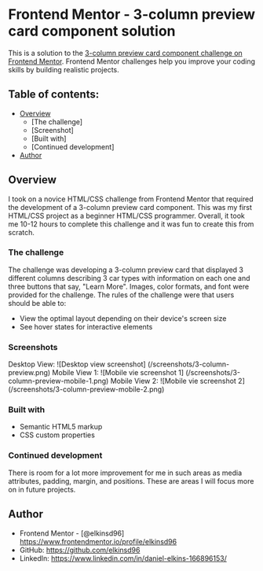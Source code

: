 # Frontend Mentor - 3-column preview card component solution
This is a solution to the [3-column preview card component challenge on Frontend Mentor](https://www.frontendmentor.io/challenges/3column-preview-card-component-pH92eAR2-). Frontend Mentor challenges help you improve your coding skills by building realistic projects. 

## Table of contents:
- [Overview](#overview)
  - [The challenge]
  - [Screenshot]
  - [Built with]
  - [Continued development]
- [Author](#author)

## Overview
I took on a novice HTML/CSS challenge from Frontend Mentor that required the development of a 3-column preview card component. 
This was my first HTML/CSS project as a beginner HTML/CSS programmer.
Overall, it took me 10-12 hours to complete this challenge and it was fun to create this from scratch. 

### The challenge
The challenge was developing a 3-column preview card that displayed 3 different columns describing 3 car types with information on each one and three buttons that say, "Learn More". 
Images, color formats, and font were provided for the challenge. 
The rules of the challenge were that users should be able to:
- View the optimal layout depending on their device's screen size
- See hover states for interactive elements

### Screenshots
Desktop View: ![Desktop view screenshot] (/screenshots/3-column-preview.png)
Mobile View 1: ![Mobile vie screenshot 1] (/screenshots/3-column-preview-mobile-1.png)
Mobile View 2: ![Mobile vie screenshot 2] (/screenshots/3-column-preview-mobile-2.png)


### Built with
- Semantic HTML5 markup
- CSS custom properties

### Continued development
There is room for a lot more improvement for me in such areas as media attributes, padding, margin, and positions. These are areas I will focus more on in future projects.

## Author
- Frontend Mentor - [@elkinsd96] https://www.frontendmentor.io/profile/elkinsd96
- GitHub: https://github.com/elkinsd96
- LinkedIn: https://www.linkedin.com/in/daniel-elkins-166896153/

